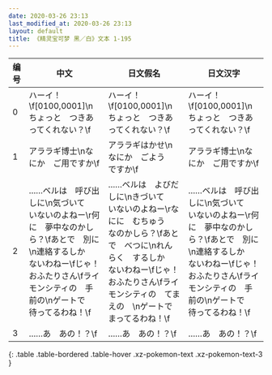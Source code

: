 ```yaml
---
date: 2020-03-26 23:13
last_modified_at: 2020-03-26 23:13
layout: default
title: 《精灵宝可梦 黑／白》文本 1-195
---
```

| 编号 | 中文 | 日文假名 | 日文汉字 |
| ---- | ---- | ---- | --- |
| 0 | ハーイ！\f[0100,0001]\nちょっと　つきあってくれない？\f | ハーイ！\f[0100,0001]\nちょっと　つきあってくれない？\f | ハーイ！\f[0100,0001]\nちょっと　つきあってくれない？\f |
| 1 | アララギ博士\nなにか　ご用ですか\f | アララギはかせ\nなにか　ごよう　ですか\f | アララギ博士\nなにか　ご用ですか\f |
| 2 | ……ベルは　呼び出しに\n気づいて　いないのよねー\r何に　夢中なのかしら？\fあとで　別に\n連絡するしか　ないわねー\fじゃ！　おふたりさん\fライモンシティの　手前の\nゲートで　待ってるわね！\f | ……ベルは　よびだしに\nきづいて　いないのよねー\rなにに　むちゅう　なのかしら？\fあとで　べつに\nれんらく　するしか　ないわねー\fじゃ！　おふたりさん\fライモンシティの　てまえの　\nゲートで　まってるわね！\f | ……ベルは　呼び出しに\n気づいて　いないのよねー\r何に　夢中なのかしら？\fあとで　別に\n連絡するしか　ないわねー\fじゃ！　おふたりさん\fライモンシティの　手前の\nゲートで　待ってるわね！\f |
| 3 | ……あ　あの！？\f | ……あ　あの！？\f | ……あ　あの！？\f |
{: .table .table-bordered .table-hover .xz-pokemon-text .xz-pokemon-text-3 }